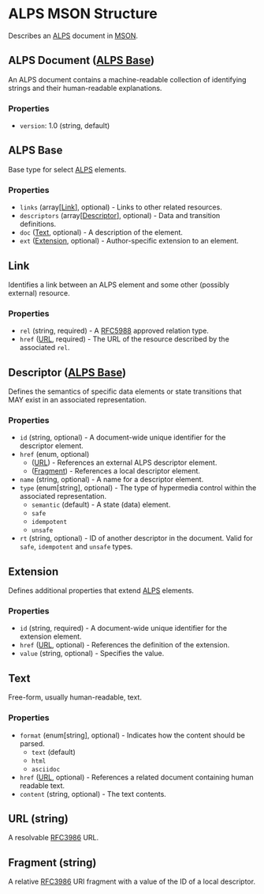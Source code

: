 # ALPS MSON Structure
Describes an [ALPS][] document in [MSON][].

## ALPS Document ([ALPS Base][])
An ALPS document contains a machine-readable collection of identifying strings and their human-readable explanations.

### Properties
- `version`: 1.0 (string, default)

## ALPS Base
Base type for select [ALPS][] elements.

### Properties
- `links` (array[[Link][]], optional) - Links to other related resources.
- `descriptors` (array[[Descriptor][]], optional) - Data and transition definitions.
- `doc` ([Text][], optional) - A description of the element.
- `ext` ([Extension][], optional) - Author-specific extension to an element.

## Link
Identifies a link between an ALPS element and some other (possibly external) resource.

### Properties
- `rel` (string, required) - A [RFC5988][] approved relation type.
- `href` ([URL][], required) - The URL of the resource described by the associated `rel`.

## Descriptor ([ALPS Base][])
Defines the semantics of specific data elements or state transitions that MAY exist in an associated representation.

### Properties
- `id` (string, optional) - A document-wide unique identifier for the descriptor element.
- `href` (enum, optional)
    - ([URL][]) - References an external ALPS descriptor element.
    - ([Fragment][]) - References a local descriptor element.
- `name` (string, optional) - A name for a descriptor element.
- `type` (enum[string], optional) - The type of hypermedia control within the associated representation.
    - `semantic` (default) - A state (data) element.
    - `safe` 
    - `idempotent`
    - `unsafe`
- `rt` (string, optional) - ID of another descriptor in the document. Valid for `safe`, `idempotent` and `unsafe` types.

## Extension
Defines additional properties that extend [ALPS][] elements.

### Properties
- `id` (string, required) - A document-wide unique identifier for the extension element.
- `href` ([URL][], optional) - References the definition of the extension.
- `value` (string, optional) - Specifies the value.

## Text
Free-form, usually human-readable, text.

### Properties
- `format` (enum[string], optional) - Indicates how the content should be parsed.
    - `text` (default)
    - `html`
    - `asciidoc`
- `href` ([URL][], optional) - References a related document containing human readable text.
- `content` (string, optional) - The text contents.

## URL (string)
A resolvable [RFC3986] URL.

## Fragment (string)
A relative [RFC3986] URI fragment with a value of the ID of a local descriptor.

[ALPS]: http://tools.ietf.org/html/draft-amundsen-richardson-foster-alps-00
[MSON]: ../MSON%20Specification.md
[RFC5988]: https://tools.ietf.org/html/rfc5988
[RFC3986]: http://tools.ietf.org/html/rfc3986

[ALPS Base]: #alps-base
[Link]: #link
[Descriptor]: #descriptor-alps-base
[Text]: #text
[Extension]: #extension
[URL]: #url-string
[Fragment]: #fragment-string
